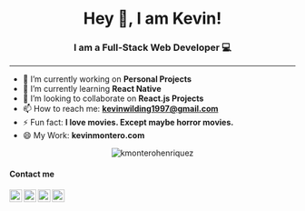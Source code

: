 <h1 align="center"> Hey 👋, I am Kevin!</h1>
<h3 align="center">I am a Full-Stack Web Developer 💻</h3> 
<hr/>

- 🔭 I’m currently working on **Personal Projects**
- 🌱 I’m currently learning **React Native**
- 👯 I’m looking to collaborate on **React.js Projects**
- 📫 How to reach me: **kevinwilding1997@gmail.com**
- ⚡ Fun fact:  **I love movies.  Except maybe horror movies.**
- 😄 My Work:  **kevinmontero.com**

<p align="center"><img src="https://github-readme-stats.vercel.app/api?username=kmonterohenriquez&show_icons=true" alt="kmonterohenriquez" /></p>

<h4>Contact me</h4>

<a href="https://kevinmontero.com/" target="blank"><img align="left" alt="codeSTACKr.com" width="22px" src="https://www.flaticon.com/svg/static/icons/svg/814/814513.svg" /></a>
<a href="tel:1-863-777-9366%E2%80%AC‬"><img align="left" alt="codeSTACKr | Twitter" width="22px" src="https://www.flaticon.com/svg/static/icons/svg/890/890547.svg" /></a>
<a href="https://www.linkedin.com/in/kevin-montero/" target="blank"><img align="left" alt="codeSTACKr | LinkedIn" width="22px" src="https://www.flaticon.com/svg/static/icons/svg/174/174857.svg" /></a>
<a href="https://kevinmontero.com/" target="blank"><img align="left" alt="codeSTACKr | Instagram" width="22px" src="https://www.flaticon.com/svg/static/icons/svg/1384/1384063.svg" /></a>



<!--- 🤔 I’m looking for help with ...
- 💬 Ask me about ... -->

